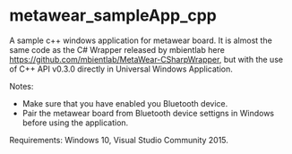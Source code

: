 # metawear_sampleApp_cpp

A sample c++ windows application for metawear board. 
It is almost the same code as the C# Wrapper released by mbientlab here https://github.com/mbientlab/MetaWear-CSharpWrapper, but with the use of C++ API v0.3.0 directly in Universal Windows Application. 

Notes:
- Make sure that you have enabled you Bluetooth device.
- Pair the metawear board from Bluetooth device settigns in Windows before using the application.

Requirements: Windows 10, Visual Studio Community 2015.
